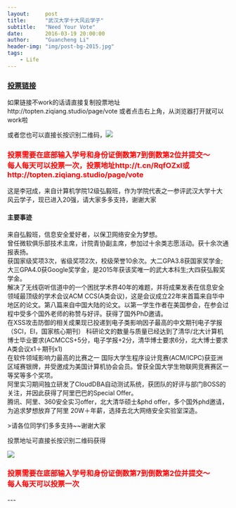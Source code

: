```yaml
---
layout:     post
title:      "武汉大学十大风云学子"
subtitle:   "Need Your Vote"
date:       2016-03-19 20:00:00
author:     "Guancheng Li"
header-img: "img/post-bg-2015.jpg"
tags:
    - Life
---
```

<h3><a href="http://topten.ziqiang.studio/page/vote">投票链接</a></h3>
<p>如果链接不work的话请直接复制投票地址 http://topten.ziqiang.studio/page/vote 或者点击右上角，从浏览器打开就可以work啦 </p>
<p>或者您也可以直接长按识别二维码，<img src="http://www.gcli.cn/img/vote_new.png"></img></p>
<h3 style="color: red">
投票需要在底部输入学号和身份证倒数第7到倒数第2位并提交～<br>
每人每天可以投票一次，投票地址http://t.cn/RqfOZxI或http://topten.ziqiang.studio/page/vote
</h3>
<p>这是李冠成，来自计算机学院12级弘毅班，作为学院代表之一参评武汉大学十大风云学子，现已进入20强，请大家多多支持，谢谢大家</p>
<h4>主要事迹</h4>
<p>来自弘毅班，信息安全爱好者，以保卫网络安全为梦想。<br>
曾任微软俱乐部技术主席，计院青协副主席，参加过十余类志愿活动。获十余次通报表扬。<br>
获国家级奖项3次，省级奖项2次，校级荣誉10余次。大二GPA3.8获国家奖学金;大三GPA4.0获Google奖学金，是2015年获该奖唯一的武大本科生;大四获弘毅奖学金。<br>
解决了无线窃听信道中的一个困扰学术界40年的难题，并将成果发表在信息安全领域最顶级的学术会议ACM CCS(A类会议)，这是会议成立22年来首篇来自华中地区的论文。第八篇来自中国大陆的论文。以第一学生作者在美国参会，在参会过程中受多个国外老师的称赞与好评。获得了国外PhD邀请。<br>
在XSS攻击防御的相关成果现已投递到电子类影响因子最高的中文期刊电子学报（SCI，EI，国家核心期刊）
科研论文的数量与质量已经达到了清华/北大计算机博士毕业要求(ACMCCS+5分，电子学报+2分，清华博士要求6分，北大博士要求A类会议x1＋期刊x1)<br>
在软件领域影响力最高的比赛之一 国际大学生程序设计竞赛(ACM/ICPC)获亚洲区域赛银牌，并受邀成为美国计算机协会会员。曾获全国大学生物联网竞赛赛区一等奖等多个奖项。<br>
阿里实习期间独立研发了CloudDBA自动测试系统，获团队的好评与部门BOSS的关注，并因此获得了阿里巴巴的Special Offer。<br>
腾讯、阿里、360安全实习offer，北大清华硕士&phd offer，多个国外phd邀请，为追求梦想放弃了阿里 20W＋年薪，选择去北大网络安全实验室深造。</p>
>请各位同学们多多支持~~谢谢大家
<p>投票地址可直接长按识别二维码获得</p>
<img src="http://www.gcli.cn/img/vote_new.png">
<h3 style="color: red">
投票需要在底部输入学号和身份证倒数第7到倒数第2位并提交～<br>
每人每天可以投票一次
</h3>
---

